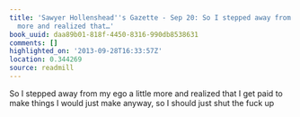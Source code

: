```yaml
---
title: 'Sawyer Hollenshead''s Gazette - Sep 20: So I stepped away from my ego a little
  more and realized that…'
book_uuid: daa89b01-818f-4450-8316-990db8538631
comments: []
highlighted_on: '2013-09-28T16:33:57Z'
location: 0.344269
source: readmill
---
```


So I stepped away from my ego a little more and realized that I get paid to make things I would just make anyway, so I should just shut the fuck up